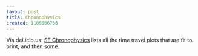 ```yaml
---
layout: post
title: Chronophysics
created: 1109566736
---
```

Via del.icio.us:  [SF Chronophysics](http://www.xibalba.demon.co.uk/jbr/chrono.html) lists all the time travel plots that are fit to print, and then some.
